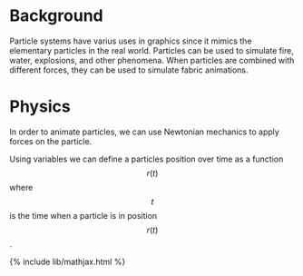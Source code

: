 # Background

Particle systems have varius uses in graphics since it mimics the elementary particles in the real world. Particles can be used to simulate fire, water, explosions, and other phenomena. When particles are combined with different forces, they can be used to simulate fabric animations.

# Physics

In order to animate particles, we can use Newtonian mechanics to apply forces on the particle.

Using variables we can define a particles position over time as a function $$r(t)$$ where $$t$$ is the time when a particle is in position $$r(t)$$.


{% include lib/mathjax.html %}
